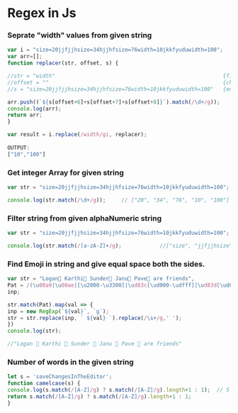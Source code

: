 # Regex in Js


### Seprate "width" values from given string
```javascript
var i = "size=20jjfjjhsize=34hjjhfsize=76width=10jkkfyuduwidth=100";
var arr=[];
function replacer(str, offset, s) {

//str = "width"                                                     {filter string}
//offset = ""                                                       {char position}
//s = "size=20jjfjjhsize=34hjjhfsize=76width=10jkkfyuduwidth=100"   {entair string}

arr.push((`${s[offset+6]+s[offset+7]+s[offset+8]}`).match(/\d+/g));
console.log(arr);
return arr;
}

var result = i.replace(/width/gi, replacer);
 
OUTPUT:
["10","100"]
```

### Get integer Array for given string 
```javascript
var str = "size=20jjfjjhsize=34hjjhfsize=76width=10jkkfyuduwidth=100";

console.log(str.match(/\d+/g));     // ["20", "34", "76", "10", "100"]
```


### Filter string from given alphaNumeric string
```javascript
var str = "size=20jjfjjhsize=34hjjhfsize=76width=10jkkfyuduwidth=100";

console.log(str.match(/[a-zA-Z]+/g);            //["size", "jjfjjhsize", "hjjhfsize", "width", "jkkfyuduwidth"]
```

### Find Emoji in string and give equal space both the sides. 
```javascript
var str = "Logan👨 Karthi👨 Sunder🎨 Janu👩 Pave👨 are friends",
Pat = /(\u00a9|\u00ae|[\u2000-\u3300]|\ud83c[\ud000-\udfff]|\ud83d[\ud000-\udfff]|\ud83e[\ud000-\udfff])/g, 
inp;

str.match(Pat).map(val => {
inp = new RegExp(`${val}`, `g`);
str = str.replace(inp, ` ${val} `).replace(/\s+/g,' ');
})
console.log(str);

//"Logan 👨 Karthi 👨 Sunder 🎨 Janu 👩 Pave 👨 are friends"
```
### Number of words in the given string
```javascript
let s = 'saveChangesInTheEditor';
function camelcase(s) {
console.log(s.match(/[A-Z]/g) ? s.match(/[A-Z]/g).length+1 : 1);  // 5 (Number of words in the given string)
return s.match(/[A-Z]/g) ? s.match(/[A-Z]/g).length+1 : 1;
}
```
